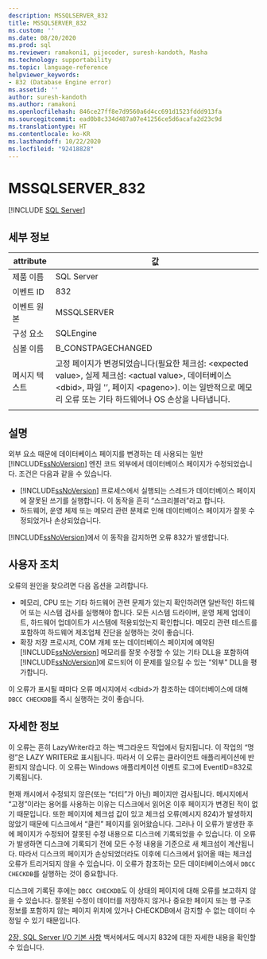 ```yaml
---
description: MSSQLSERVER_832
title: MSSQLSERVER_832
ms.custom: ''
ms.date: 08/20/2020
ms.prod: sql
ms.reviewer: ramakoni1, pijocoder, suresh-kandoth, Masha
ms.technology: supportability
ms.topic: language-reference
helpviewer_keywords:
- 832 (Database Engine error)
ms.assetid: ''
author: suresh-kandoth
ms.author: ramakoni
ms.openlocfilehash: 846ce27ff8e7d9560a6d4cc691d1523fddd913fa
ms.sourcegitcommit: ead0b8c334d487a07e41256ce5d6acafa2d23c9d
ms.translationtype: HT
ms.contentlocale: ko-KR
ms.lasthandoff: 10/22/2020
ms.locfileid: "92418828"
---
```

# <a name="mssqlserver_832"></a>MSSQLSERVER_832
 [!INCLUDE [SQL Server](../../includes/applies-to-version/sqlserver.md)]

## <a name="details"></a>세부 정보

|attribute|값|
|---|---|
|제품 이름|SQL Server|
|이벤트 ID|832|
|이벤트 원본|MSSQLSERVER|
|구성 요소|SQLEngine|
|심볼 이름|B_CONSTPAGECHANGED|
|메시지 텍스트|고정 페이지가 변경되었습니다(필요한 체크섬: \<expected value>, 실제 체크섬: \<actual value>, 데이터베이스 \<dbid>, 파일 \'<filename>’, 페이지 \<pageno>). 이는 일반적으로 메모리 오류 또는 기타 하드웨어나 OS 손상을 나타냅니다.|
||

## <a name="explanation"></a>설명

외부 요소 때문에 데이터베이스 페이지를 변경하는 데 사용되는 일반 [!INCLUDE[ssNoVersion](../../includes/ssnoversion-md.md)] 엔진 코드 외부에서 데이터베이스 페이지가 수정되었습니다.  조건은 다음과 같을 수 있습니다.  

- [!INCLUDE[ssNoVersion](../../includes/ssnoversion-md.md)] 프로세스에서 실행되는 스레드가 데이터베이스 페이지에 잘못된 쓰기를 실행합니다. 이 동작을 흔히 “스크리블러”라고 합니다.
- 하드웨어, 운영 체제 또는 메모리 관련 문제로 인해 데이터베이스 페이지가 잘못 수정되었거나 손상되었습니다.  

[!INCLUDE[ssNoVersion](../../includes/ssnoversion-md.md)]에서 이 동작을 감지하면 오류 832가 발생합니다.

## <a name="user-action"></a>사용자 조치

오류의 원인을 찾으려면 다음 옵션을 고려합니다.

- 메모리, CPU 또는 기타 하드웨어 관련 문제가 있는지 확인하려면 일반적인 하드웨어 또는 시스템 검사를 실행해야 합니다. 모든 시스템 드라이버, 운영 체제 업데이트, 하드웨어 업데이트가 시스템에 적용되었는지 확인합니다. 메모리 관련 테스트를 포함하여 하드웨어 제조업체 진단을 실행하는 것이 좋습니다.
- 확장 저장 프로시저, COM 개체 또는 데이터베이스 페이지에 예약된 [!INCLUDE[ssNoVersion](../../includes/ssnoversion-md.md)] 메모리를 잘못 수정할 수 있는 기타 DLL을 포함하여 [!INCLUDE[ssNoVersion](../../includes/ssnoversion-md.md)]에 로드되어 이 문제를 일으킬 수 있는 “외부” DLL을 평가합니다.  

이 오류가 표시될 때마다 오류 메시지에서 \<dbid>가 참조하는 데이터베이스에 대해 `DBCC CHECKDB`를 즉시 실행하는 것이 좋습니다.

## <a name="more-information"></a>자세한 정보

이 오류는 흔히 LazyWriter라고 하는 백그라운드 작업에서 탐지됩니다. 이 작업의 “명령”은 LAZY WRITER로 표시됩니다. 따라서 이 오류는 클라이언트 애플리케이션에 반환되지 않습니다. 이 오류는 Windows 애플리케이션 이벤트 로그에 EventID=832로 기록됩니다.  

현재 캐시에서 수정되지 않은(또는 “더티”가 아닌) 페이지만 검사됩니다. 메시지에서 “고정”이라는 용어를 사용하는 이유는 디스크에서 읽어온 이후 페이지가 변경된 적이 없기 때문입니다. 또한 페이지에 체크섬 값이 있고 체크섬 오류(메시지 824)가 발생하지 않았기 때문에 디스크에서 “클린” 페이지를 읽어왔습니다. 그러나 이 오류가 발생한 후에 페이지가 수정되어 잘못된 수정 내용으로 디스크에 기록되었을 수 있습니다. 이 오류가 발생하면 디스크에 기록되기 전에 모든 수정 내용을 기준으로 새 체크섬이 계산됩니다. 따라서 디스크의 페이지가 손상되었더라도 이후에 디스크에서 읽어올 때는 체크섬 오류가 트리거되지 않을 수 있습니다. 이 오류가 참조하는 모든 데이터베이스에서 `DBCC CHECKDB`를 실행하는 것이 중요합니다.  

디스크에 기록된 후에는 `DBCC CHECKDB`도 이 상태의 페이지에 대해 오류를 보고하지 않을 수 있습니다. 잘못된 수정이 데이터를 저장하지 않거나 중요한 페이지 또는 행 구조 정보를 포함하지 않는 페이지 위치에 있거나 CHECKDB에서 감지할 수 없는 데이터 수정일 수 있기 때문입니다.  

[2장, SQL Server I/O 기본 사항](https://docs.microsoft.com/previous-versions/sql/sql-server-2005/administrator/cc917726(v=technet.10)) 백서에서도 메시지 832에 대한 자세한 내용을 확인할 수 있습니다.
